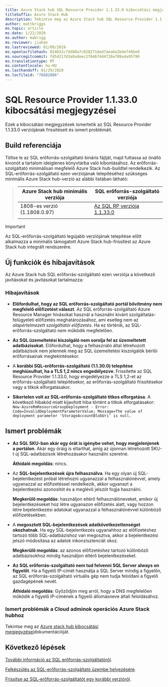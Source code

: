 ```yaml
---
title: Azure Stack hub SQL Resource Provider 1.1.33.0 kibocsátási megjegyzései
titleSuffix: Azure Stack Hub
description: Tekintse meg az Azure Stack hub SQL Resource Provider 1.1.33.0 frissítésének kiadási megjegyzéseit.
author: mattbriggs
ms.topic: article
ms.date: 1/22/2020
ms.author: mabrigg
ms.reviewer: jiahan
ms.lastreviewed: 01/09/2019
ms.openlocfilehash: 024632c7dd80a7c028271ded7aea6a2b4ef46be0
ms.sourcegitcommit: fd5d217d3a8adeec2f04b74d4728e709a4a95790
ms.translationtype: MT
ms.contentlocale: hu-HU
ms.lasthandoff: 01/29/2020
ms.locfileid: "76882886"
---
```

# <a name="sql-resource-provider-11330-release-notes"></a>SQL Resource Provider 1.1.33.0 kibocsátási megjegyzései

Ezek a kibocsátási megjegyzések ismertetik az SQL Resource Provider 1.1.33.0 verziójának frissítéseit és ismert problémáit.

## <a name="build-reference"></a>Build referenciája
Töltse le az SQL erőforrás-szolgáltató bináris fájlját, majd futtassa az önálló kivonót a tartalom ideiglenes könyvtárba való kibontásához. Az erőforrás-szolgáltató minimálisan megfelelő Azure Stack hub-buildtel rendelkezik. Az SQL-erőforrás-szolgáltató ezen verziójának telepítéséhez szükséges minimális Azure Stack hub-verzió az alábbi listában látható:

> |Azure Stack hub minimális verziója|SQL erőforrás-szolgáltató verziója|
> |-----|-----|
> |1808-es verzió (1.1808.0.97)|[Az SQL RP verziója 1.1.33.0](https://aka.ms/azurestacksqlrp11330)|  
> |     |     |

> [!IMPORTANT]
> Az SQL-erőforrás-szolgáltató legújabb verziójának telepítése előtt alkalmazza a minimális támogatott Azure Stack hub-frissítést az Azure Stack hub integrált rendszerére.

## <a name="new-features-and-fixes"></a>Új funkciók és hibajavítások
Az Azure Stack hub SQL erőforrás-szolgáltató ezen verziója a következő javításokat és javításokat tartalmazza:

### <a name="fixes"></a>Hibajavítások

- **Előfordulhat, hogy az SQL erőforrás-szolgáltató portál bővítmény nem megfelelő előfizetést választ**. Az SQL erőforrás-szolgáltató Azure Resource Manager hívásokat használ a használni kívánt szolgáltatás-felügyeleti előfizetés meghatározásához, ami esetleg nem az *alapértelmezett szolgáltatói előfizetés*. Ha ez történik, az SQL-erőforrás-szolgáltató nem működik megfelelően.

- **Az SQL üzemeltetési kiszolgáló nem sorolja fel az üzemeltetett adatbázisokat.** Előfordulhat, hogy a felhasználó által létrehozott adatbázisok nem jelennek meg az SQL üzemeltetési kiszolgálók bérlői erőforrásainak megtekintésekor.

- A **korábbi SQL-erőforrás-szolgáltató (1.1.30.0) telepítése meghiúsulhat, ha a TLS 1,2 nincs engedélyezve**. Frissítette az SQL Resource Provider 1.1.33.0, hogy engedélyezze a TLS 1,2-et az erőforrás-szolgáltató telepítésekor, az erőforrás-szolgáltató frissítésekor vagy a titkok elforgatásakor.

- **Sikertelen volt az SQL-erőforrás-szolgáltató titkos elforgatása**. A következő hibakód miatt kijavított hiba történt a titkok elforgatásakor: `New-AzureRmResourceGroupDeployment - Error: Code=InvalidDeploymentParameterValue; Message=The value of deployment parameter 'StorageAccountBlobUri' is null.`

## <a name="known-issues"></a>Ismert problémák

- **Az SQL SKU-ban akár egy órát is igénybe vehet, hogy megjelenjenek a portálon**. Akár egy óráig is eltarthat, amíg az újonnan létrehozott SKU-t új SQL-adatbázisok létrehozásakor használni szeretné.

    **Áthidaló megoldás**: nincs.

- Az **SQL-bejelentkezések újra felhasználva**. Ha egy olyan új SQL-bejelentkezést próbál létrehozni ugyanazzal a felhasználónévvel, amely ugyanazzal az előfizetéssel rendelkezik, akkor ugyanazt a bejelentkezési azonosítót és a meglévő jelszót fogja használni.

    **Megkerülő megoldás**: használjon eltérő felhasználóneveket, amikor új bejelentkezéseket hoz létre ugyanazon előfizetés alatt, vagy hozzon létre bejelentkezési adatokat ugyanazzal a felhasználónévvel különböző előfizetésekben.

- A **megosztott SQL-bejelentkezések adatkövetkezetlenséget okozhatnak**. Ha egy SQL-bejelentkezés ugyanahhoz az előfizetéshez tartozó több SQL-adatbázishoz van megosztva, akkor a bejelentkezési jelszó módosítása az adatok inkonzisztenciát okoz.

    **Megkerülő megoldás**: az azonos előfizetéshez tartozó különböző adatbázisokhoz mindig használjon eltérő bejelentkezéseket.

- **Az SQL erőforrás-szolgáltató nem tud felvenni SQL Server always on figyelőt**. Ha a figyelő IP-címét használja a SQL Server mindig a figyelőn, az SQL erőforrás-szolgáltató virtuális gép nem tudja feloldani a figyelő gazdagépének nevét.

    **Áthidaló megoldás**: Győződjön meg arról, hogy a DNS megfelelően működik a figyelő IP-címének a figyelő állomásneve általi feloldásához.

### <a name="known-issues-for-cloud-admins-operating-azure-stack-hub"></a>Ismert problémák a Cloud adminok operációs Azure Stack hubhoz
Tekintse meg az [Azure stack hub kibocsátási megjegyzései](azure-stack-servicing-policy.md)dokumentációját.

## <a name="next-steps"></a>Következő lépések
[További információ az SQL erőforrás-szolgáltatóról](azure-stack-sql-resource-provider.md).

[Felkészülés az SQL-erőforrás-szolgáltató üzembe helyezésére](azure-stack-sql-resource-provider-deploy.md#prerequisites).

[Frissítse az SQL-erőforrás-szolgáltatót egy korábbi verzióról](azure-stack-sql-resource-provider-update.md).